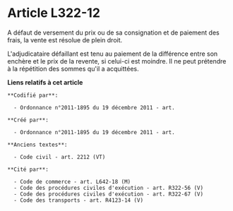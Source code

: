 # Article L322-12

A défaut de versement du prix ou de sa consignation et de paiement des frais, la vente est résolue de plein droit.

L'adjudicataire défaillant est tenu au paiement de la différence entre son enchère et le prix de la revente, si celui-ci est
moindre. Il ne peut prétendre à la répétition des sommes qu'il a acquittées.

**Liens relatifs à cet article**

	**Codifié par**:

	  - Ordonnance n°2011-1895 du 19 décembre 2011 - art.

	**Créé par**:

	  - Ordonnance n°2011-1895 du 19 décembre 2011 - art.

	**Anciens textes**:

	  - Code civil - art. 2212 (VT)

	**Cité par**:

	  - Code de commerce - art. L642-18 (M)
	  - Code des procédures civiles d'exécution - art. R322-56 (V)
	  - Code des procédures civiles d'exécution - art. R322-67 (V)
	  - Code des transports - art. R4123-14 (V)
